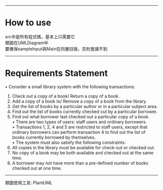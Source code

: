 ___ 
# How to use
src中是所有程式碼，基本上只需要它  
類圖在UMLDiagram中  
要確保sampleInput與Main在同層目錄，否則會讀不到  

___ 


# Requirements Statement
• Consider a small library system with the following transactions:  
1. Check out a copy of a book/ Return a copy of a book.  
2. Add a copy of a book to/ Remove a copy of a book from the library.  
3. Get the list of books by a particular author or in a particular subject area.  
4. Find out the list of books currently checked out by a particular borrower.  
5. Find out what borrower last checked out a particular copy of a book.  
• There are two types of users: staff users and ordinary borrowers.  
• Transactions 1, 2, 4 and 5 are restricted to staff users, except that ordinary borrowers can perform transaction 4 to find out the list of books currently borrowed by themselves.  
• The system must also satisfy the following constraints:  
1. All copies in the library must be available for check-out or checked out.  
2. No copy of a book may be both available and checked out at the same time.  
3. A borrower may not have more than a pre-defined number of books checked out at one time.  

___
類圖使用工具: PlantUML  
